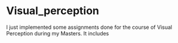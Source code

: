 # Visual_perception
I just implemented some assignments done for the course of Visual Perception during my Masters. It includes
